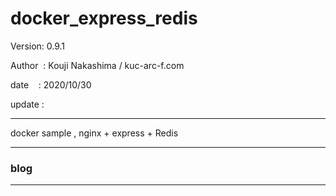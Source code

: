 ﻿# docker_express_redis

 Version: 0.9.1

 Author  : Kouji Nakashima / kuc-arc-f.com

 date    : 2020/10/30

 update : 

***

docker sample , nginx + express + Redis

***
### blog


***

